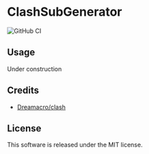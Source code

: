 # ClashSubGenerator

![GitHub CI](https://github.com/CyberKoo/ClashSubGenerator/workflows/GitHub%20CI/badge.svg)

## Usage

Under construction

## Credits

* [Dreamacro/clash](https://github.com/Dreamacro/clash)

## License
This software is released under the MIT license.
